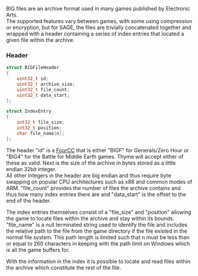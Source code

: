 BIG files are an archive format used in many games published by Electronic Arts.  
The supported features vary between games, with some using compression or encryption, but for SAGE, the files are trivially concatenated together and wrapped with a header containing a series of index entries that located a given file within the archive.

### Header

```C++
struct BIGFileHeader
{
    uint32_t id;
    uint32_t archive_size;
    uint32_t file_count;
    uint32_t data_start;
};

struct IndexEntry
{
    int32_t file_size;
    int32_t position;
    char file_name[n];
};
```

The header "id" is a [FourCC](https://en.wikipedia.org/wiki/FourCC) that is either "BIGF" for Generals/Zero Hour or "BIG4" for the Battle for Middle Earth games. Thyme will accept either of these as valid. Next is the size of the archive in bytes stored as a little endian 32bit integer.  
All other integers in the header are big endian and thus require byte swapping on popular CPU architectures such as x86 and common modes of ARM. "file_count" provides the number of files the archive contains and thus how many index entries there are and "data_start" is the offset to the end of the header.

The index entries themselves consist of a "file_size" and "position" allowing the game to locate files within the archive and stay within its bounds.  
"file_name" is a null terminated string used to identify the file and includes the relative path to the file from the game directory if the file existed in the normal file system. This path length is limited such that n must be less than or equal to 260 characters in keeping with the path limit on Windows which is all the game buffers for.

With the information in the index it is possible to locate and read files within the archive which constitute the rest of the file.